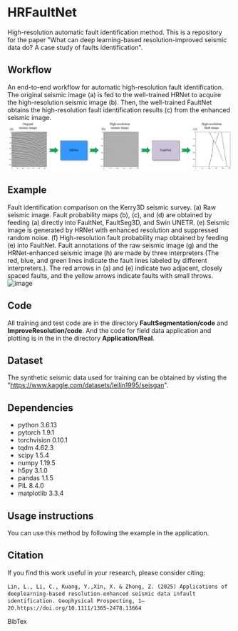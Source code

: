 # HRFaultNet
High-resolution automatic fault identification method. This is a repository for the paper "What can deep learning-based resolution-improved seismic data do? A case study of faults identification".

## Workflow
An end-to-end workflow for automatic high-resolution fault identification. The original seismic image (a) is fed to the well-trained HRNet to acquire the high-resolution seismic image (b). Then, the well-trained FaultNet obtains the high-resolution fault identification results (c) from the enhanced seismic image.
![image](https://github.com/leilin1995/HRFaultNet/blob/main/workflow.png)

## Example
Fault identification comparison on the Kerry3D seismic survey. (a) Raw seismic image. Fault probability maps (b), (c), and (d) are obtained by feeding (a) directly into FaultNet, FaultSeg3D, and Swin UNETR. (e) Seismic image is generated by HRNet with enhanced resolution and suppressed random noise. (f) High-resolution fault probability map obtained by feeding (e) into FaultNet. Fault annotations of the raw seismic image (g) and the HRNet-enhanced seismic image (h) are made by three interpreters (The red, blue, and green lines indicate the fault lines labeled by different interpreters.). The red arrows in (a) and (e) indicate two adjacent, closely spaced faults, and the yellow arrows indicate faults with small throws.
![image](https://github.com/leilin1995/HRFaultNet/blob/main/K3_application.png)


## Code
All training and test code are in the directory **FaultSegmentation/code** and **ImproveResolution/code**. And the code for field data application and plotting is in the in the directory **Application/Real**.

## Dataset
The synthetic seismic data used for training can be obtained by visting the "https://www.kaggle.com/datasets/leilin1995/seisgan".



## Dependencies

* python 3.6.13
* pytorch 1.9.1
* torchvision 0.10.1
* tqdm 4.62.3
* scipy 1.5.4
* numpy 1.19.5
* h5py 3.1.0
* pandas 1.1.5
* PIL 8.4.0
* matplotlib 3.3.4

## Usage instructions
You can use this method by following the example in the application.

## Citation

If you find this work useful in your research, please consider citing:

```
Lin, L., Li, C., Kuang, Y.,Xin, X. & Zhong, Z. (2025) Applications of deeplearning-based resolution-enhanced seismic data infault identification. Geophysical Prospecting, 1–20.https://doi.org/10.1111/1365-2478.13664
```

BibTex

```html

```
